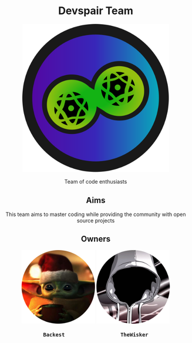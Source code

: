 <h1 align="center">Devspair Team</h1>
<div align="center">
    <img width="400" src="../assets/logo/devspair.svg">
</div>
<p align="center">Team of code enthusiasts</p>

<h2 align="center">Aims</h2>

<p align="center">This team aims to master coding while providing the community with open source projects</p>

<h2 align="center">Owners</h2>
<div align="center">
    <a href="https://github.com/Backist"><img width="200" height="200" src="../assets/profiles/Backest"></img></a>
    <a href="https://github.com/TheWisker"><img width="200" height="200" src="../assets/profiles/TheWisker"></img></a>
</div>
<div align="center">
    <h4 align="center"><pre>Backest                  TheWisker</pre></h4>
</div>
